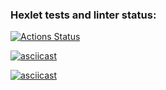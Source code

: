 ### Hexlet tests and linter status:
[![Actions Status](https://github.com/iKogep23/python-project-49/actions/workflows/hexlet-check.yml/badge.svg)](https://github.com/iKogep23/python-project-49/actions)

[![asciicast](https://asciinema.org/a/R6pETdqCXAxmCBydtrwrUuDUR.svg)](https://asciinema.org/a/R6pETdqCXAxmCBydtrwrUuDUR)

[![asciicast](https://asciinema.org/a/7UqBZsLm9o5VaLRhhRVfOyNkX.svg)](https://asciinema.org/a/7UqBZsLm9o5VaLRhhRVfOyNkX)
